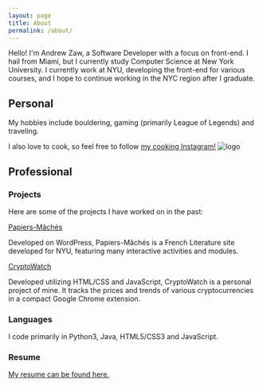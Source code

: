 ```yaml
---
layout: page
title: About
permalink: /about/
---
```


Hello! I'm Andrew Zaw, a Software Developer with a focus on front-end. I hail from Miami, but I currently study Computer Science at New York University. I currently work at NYU, developing the front-end for various courses, and I hope to continue working in the NYC region after I graduate.

## Personal

My hobbies include bouldering, gaming (primarily League of Legends) and traveling.

I also love to cook, so feel free to follow [my cooking Instagram!](https://www.instagram.com/chef_zaw/) ![logo]

[logo]: https://github.com/nyu-ossd-s19/azaw502-weekly/blob/gh-pages/instagram_icon_48.png "Instagram Logo"

## Professional

### Projects

Here are some of the projects I have worked on in the past:

[Papiers-Mâchés](http://interactivefrench.hosting.nyu.edu/)

Developed on WordPress, Papiers-Mâchés is a French Literature site developed for NYU, featuring many interactive activities and modules.

[CryptoWatch](https://github.com/azaw502/cryptowatch)

Developed utilizing HTML/CSS and JavaScript, CryptoWatch is a personal project of mine. It tracks the prices and trends of various cryptocurrencies in a compact Google Chrome extension. 

### Languages

I code primarily in Python3, Java, HTML5/CSS3 and JavaScript.


### Resume

[My resume can be found here.](https://github.com/nyu-ossd-s19/azaw502-weekly/blob/gh-pages/Resume-12-8-2018.pdf)


